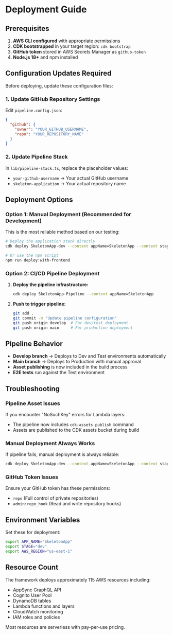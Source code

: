 # Deployment Guide

## Prerequisites

1. **AWS CLI configured** with appropriate permissions
2. **CDK bootstrapped** in your target region: `cdk bootstrap`
3. **GitHub token** stored in AWS Secrets Manager as `github-token`
4. **Node.js 18+** and npm installed

## Configuration Updates Required

Before deploying, update these configuration files:

### 1. Update GitHub Repository Settings

Edit `pipeline.config.json`:
```json
{
  "github": {
    "owner": "YOUR_GITHUB_USERNAME",
    "repo": "YOUR_REPOSITORY_NAME"
  }
}
```

### 2. Update Pipeline Stack

In `lib/pipeline-stack.ts`, replace the placeholder values:
- `your-github-username` → Your actual GitHub username
- `skeleton-application` → Your actual repository name

## Deployment Options

### Option 1: Manual Deployment (Recommended for Development)

This is the most reliable method based on our testing:

```bash
# Deploy the application stack directly
cdk deploy SkeletonApp-dev --context appName=SkeletonApp --context stage=dev --require-approval never

# Or use the npm script
npm run deploy:with-frontend
```

### Option 2: CI/CD Pipeline Deployment

1. **Deploy the pipeline infrastructure:**
   ```bash
   cdk deploy SkeletonApp-Pipeline --context appName=SkeletonApp
   ```

2. **Push to trigger pipeline:**
   ```bash
   git add .
   git commit -m "Update pipeline configuration"
   git push origin develop  # For dev/test deployment
   git push origin main     # For production deployment
   ```

## Pipeline Behavior

- **Develop branch** → Deploys to Dev and Test environments automatically
- **Main branch** → Deploys to Production with manual approval
- **Asset publishing** is now included in the build process
- **E2E tests** run against the Test environment

## Troubleshooting

### Pipeline Asset Issues
If you encounter "NoSuchKey" errors for Lambda layers:
- The pipeline now includes `cdk-assets publish` command
- Assets are published to the CDK assets bucket during build

### Manual Deployment Always Works
If pipeline fails, manual deployment is always reliable:
```bash
cdk deploy SkeletonApp-dev --context appName=SkeletonApp --context stage=dev
```

### GitHub Token Issues
Ensure your GitHub token has these permissions:
- `repo` (Full control of private repositories)
- `admin:repo_hook` (Read and write repository hooks)

## Environment Variables

Set these for deployment:
```bash
export APP_NAME="SkeletonApp"
export STAGE="dev"
export AWS_REGION="us-east-1"
```

## Resource Count

The framework deploys approximately 115 AWS resources including:
- AppSync GraphQL API
- Cognito User Pool
- DynamoDB tables
- Lambda functions and layers
- CloudWatch monitoring
- IAM roles and policies

Most resources are serverless with pay-per-use pricing.
